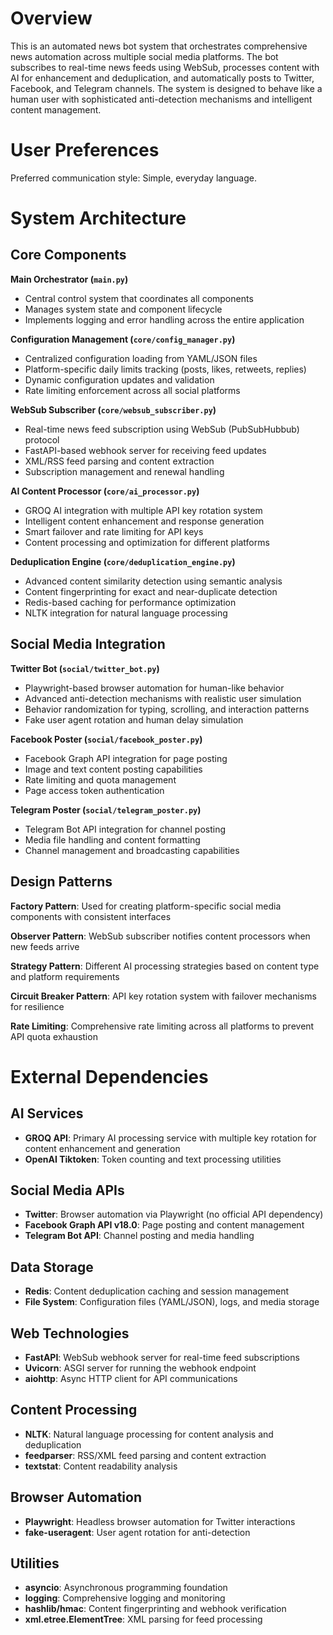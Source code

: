 # Overview

This is an automated news bot system that orchestrates comprehensive news automation across multiple social media platforms. The bot subscribes to real-time news feeds using WebSub, processes content with AI for enhancement and deduplication, and automatically posts to Twitter, Facebook, and Telegram channels. The system is designed to behave like a human user with sophisticated anti-detection mechanisms and intelligent content management.

# User Preferences

Preferred communication style: Simple, everyday language.

# System Architecture

## Core Components

**Main Orchestrator (`main.py`)**
- Central control system that coordinates all components
- Manages system state and component lifecycle
- Implements logging and error handling across the entire application

**Configuration Management (`core/config_manager.py`)**
- Centralized configuration loading from YAML/JSON files
- Platform-specific daily limits tracking (posts, likes, retweets, replies)
- Dynamic configuration updates and validation
- Rate limiting enforcement across all social platforms

**WebSub Subscriber (`core/websub_subscriber.py`)**
- Real-time news feed subscription using WebSub (PubSubHubbub) protocol
- FastAPI-based webhook server for receiving feed updates
- XML/RSS feed parsing and content extraction
- Subscription management and renewal handling

**AI Content Processor (`core/ai_processor.py`)**
- GROQ AI integration with multiple API key rotation system
- Intelligent content enhancement and response generation
- Smart failover and rate limiting for API keys
- Content processing and optimization for different platforms

**Deduplication Engine (`core/deduplication_engine.py`)**
- Advanced content similarity detection using semantic analysis
- Content fingerprinting for exact and near-duplicate detection
- Redis-based caching for performance optimization
- NLTK integration for natural language processing

## Social Media Integration

**Twitter Bot (`social/twitter_bot.py`)**
- Playwright-based browser automation for human-like behavior
- Advanced anti-detection mechanisms with realistic user simulation
- Behavior randomization for typing, scrolling, and interaction patterns
- Fake user agent rotation and human delay simulation

**Facebook Poster (`social/facebook_poster.py`)**
- Facebook Graph API integration for page posting
- Image and text content posting capabilities
- Rate limiting and quota management
- Page access token authentication

**Telegram Poster (`social/telegram_poster.py`)**
- Telegram Bot API integration for channel posting
- Media file handling and content formatting
- Channel management and broadcasting capabilities

## Design Patterns

**Factory Pattern**: Used for creating platform-specific social media components with consistent interfaces

**Observer Pattern**: WebSub subscriber notifies content processors when new feeds arrive

**Strategy Pattern**: Different AI processing strategies based on content type and platform requirements

**Circuit Breaker Pattern**: API key rotation system with failover mechanisms for resilience

**Rate Limiting**: Comprehensive rate limiting across all platforms to prevent API quota exhaustion

# External Dependencies

## AI Services
- **GROQ API**: Primary AI processing service with multiple key rotation for content enhancement and generation
- **OpenAI Tiktoken**: Token counting and text processing utilities

## Social Media APIs
- **Twitter**: Browser automation via Playwright (no official API dependency)
- **Facebook Graph API v18.0**: Page posting and content management
- **Telegram Bot API**: Channel posting and media handling

## Data Storage
- **Redis**: Content deduplication caching and session management
- **File System**: Configuration files (YAML/JSON), logs, and media storage

## Web Technologies
- **FastAPI**: WebSub webhook server for real-time feed subscriptions
- **Uvicorn**: ASGI server for running the webhook endpoint
- **aiohttp**: Async HTTP client for API communications

## Content Processing
- **NLTK**: Natural language processing for content analysis and deduplication
- **feedparser**: RSS/XML feed parsing and content extraction
- **textstat**: Content readability analysis

## Browser Automation
- **Playwright**: Headless browser automation for Twitter interactions
- **fake-useragent**: User agent rotation for anti-detection

## Utilities
- **asyncio**: Asynchronous programming foundation
- **logging**: Comprehensive logging and monitoring
- **hashlib/hmac**: Content fingerprinting and webhook verification
- **xml.etree.ElementTree**: XML parsing for feed processing